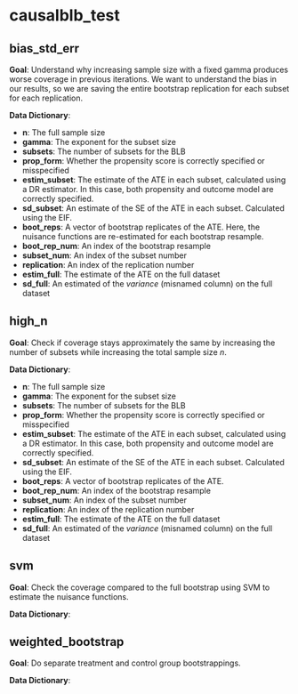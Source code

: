 # causalblb_test

## bias_std_err

**Goal**: Understand why increasing sample size with a fixed gamma produces worse coverage in previous iterations. We want to understand the bias in our results, so we are saving the entire bootstrap replication for each subset for each replication.

**Data Dictionary**:

- **n**: The full sample size
- **gamma**: The exponent for the subset size
- **subsets**: The number of subsets for the BLB
- **prop_form**: Whether the propensity score is correctly specified or misspecified
- **estim_subset**: The estimate of the ATE in each subset, calculated using a DR estimator. In this case, both propensity and outcome model are correctly specified.
- **sd_subset**: An estimate of the SE of the ATE in each subset. Calculated using the EIF.
- **boot_reps**: A vector of bootstrap replicates of the ATE. Here, the nuisance functions are re-estimated for each bootstrap resample.
- **boot_rep_num**: An index of the bootstrap resample
- **subset_num**: An index of the subset number
- **replication**: An index of the replication number
- **estim_full**: The estimate of the ATE on the full dataset
- **sd_full**: An estimated of the *variance* (misnamed column) on the full dataset

## high_n

**Goal**: Check if coverage stays approximately the same by increasing the number of subsets while increasing the total sample size *n*.

**Data Dictionary**:

- **n**: The full sample size
- **gamma**: The exponent for the subset size
- **subsets**: The number of subsets for the BLB
- **prop_form**: Whether the propensity score is correctly specified or misspecified
- **estim_subset**: The estimate of the ATE in each subset, calculated using a DR estimator. In this case, both propensity and outcome model are correctly specified.
- **sd_subset**: An estimate of the SE of the ATE in each subset. Calculated using the EIF.
- **boot_reps**: A vector of bootstrap replicates of the ATE. 
- **boot_rep_num**: An index of the bootstrap resample
- **subset_num**: An index of the subset number
- **replication**: An index of the replication number
- **estim_full**: The estimate of the ATE on the full dataset
- **sd_full**: An estimated of the *variance* (misnamed column) on the full dataset


## svm

**Goal**: Check the coverage compared to the full bootstrap using SVM to estimate the nuisance functions. 

**Data Dictionary**:


## weighted_bootstrap

**Goal**: Do separate treatment and control group bootstrappings. 

**Data Dictionary**:





